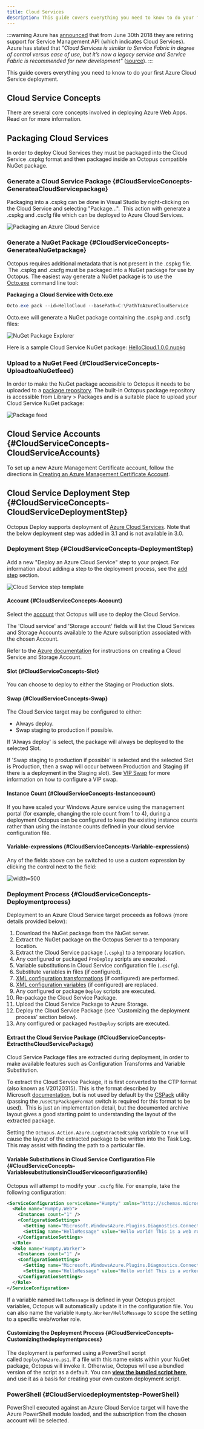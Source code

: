 ```yaml
---
title: Cloud Services
description: This guide covers everything you need to know to do your first Azure Cloud Service deployment.
---
```


:::warning
Azure has [announced](https://blogs.msdn.microsoft.com/appserviceteam/2018/03/12/deprecating-service-management-apis-support-for-azure-app-services/) that from June 30th 2018 they are retiring support for Service Management API (which indicates Cloud Services). Azure has stated that _"Cloud Services is similar to Service Fabric in degree of control versus ease of use, but it’s now a legacy service and Service Fabric is recommended for new development"_ ([source](https://docs.microsoft.com/en-us/azure/app-service/choose-web-site-cloud-service-vm)).
:::

This guide covers everything you need to know to do your first Azure Cloud Service deployment.

## Cloud Service Concepts

There are several core concepts involved in deploying Azure Web Apps.  Read on for more information.

## Packaging Cloud Services

In order to deploy Cloud Services they must be packaged into the Cloud Service .cspkg format and then packaged inside an Octopus compatible NuGet package.

### Generate a Cloud Service Package {#CloudServiceConcepts-GenerateaCloudServicepackage}

Packaging into a .cspkg can be done in Visual Studio by right-clicking on the Cloud Service and selecting "Package...".  This action with generate a .cspkg and .cscfg file which can be deployed to Azure Cloud Services.

![Packaging an Azure Cloud Service](vs-package.png "width=500")

### Generate a NuGet Package {#CloudServiceConcepts-GenerateaNuGetpackage}

Octopus requires additional metadata that is not present in the .cspkg file.  The .cspkg and .cscfg must be packaged into a NuGet package for use by Octopus. The easiest way generate a NuGet package is to use the [Octo.exe](/docs/packaging-applications/creating-packages/nuget-packages/using-octo.exe.md) command line tool:

**Packaging a Cloud Service with Octo.exe**

```powershell
Octo.exe pack --id=HelloCloud --basePath=C:\PathToAzureCloudService
```

Octo.exe will generate a NuGet package containing the .cspkg and .cscfg files:

![NuGet Package Explorer](nuget-package-explorer.png "width=500")

Here is a sample Cloud Service NuGet package: [HelloCloud.1.0.0.nupkg](https://download.octopus.com/demo/HelloCloud.1.0.0.nupkg)

### Upload to a NuGet Feed {#CloudServiceConcepts-UploadtoaNuGetfeed}

In order to make the NuGet package accessible to Octopus it needs to be uploaded to a [package repository](/docs/packaging-applications/package-repositories/index.md). The built-in Octopus package repository is accessible from Library > Packages and is a suitable place to upload your Cloud Service NuGet package:

![Package feed](package-feed.png "width=500")

## Cloud Service Accounts {#CloudServiceConcepts-CloudServiceAccounts}

To set up a new Azure Management Certificate account, follow the directions in [Creating an Azure Management Certificate  Account](/docs/infrastructure/accounts/azure/index.md#azure-management-certificate).

## Cloud Service Deployment Step {#CloudServiceConcepts-CloudServiceDeploymentStep}

Octopus Deploy supports deployment of [Azure Cloud Services](http://azure.microsoft.com/en-us/services/cloud-services/). Note that the below deployment step was added in 3.1 and is not available in 3.0.

### Deployment Step {#CloudServiceConcepts-DeploymentStep}

Add a new "Deploy an Azure Cloud Service" step to your project. For information about adding a step to the deployment process, see the [add step](/docs/deployment-process/steps/index.md) section.

![Cloud Service step template](../../../images/5671696/5865904.png "width=170")

#### Account {#CloudServiceConcepts-Account}

Select the [account](#CloudServiceConcepts-CloudServiceAccounts) that Octopus will use to deploy the Cloud Service.

The 'Cloud service' and 'Storage account' fields will list the Cloud Services and Storage Accounts available to the Azure subscription associated with the chosen Account.

Refer to the [Azure documentation](https://azure.microsoft.com/en-us/documentation/) for instructions on creating a Cloud Service and Storage Account.

#### Slot {#CloudServiceConcepts-Slot}

You can choose to deploy to either the Staging or Production slots.

#### Swap {#CloudServiceConcepts-Swap}

The Cloud Service target may be configured to either:

- Always deploy.
- Swap staging to production if possible.

If 'Always deploy' is select, the package will always be deployed to the selected Slot.

If 'Swap staging to production if possible' is selected and the selected Slot is Production, then a swap will occur between Production and Staging (if there is a deployment in the Staging slot). See [VIP Swap](/docs/deployment-examples/azure-deployments/cloud-services/vip-swap.md) for more information on how to configure a VIP swap.

#### Instance Count {#CloudServiceConcepts-Instancecount}

If you have scaled your Windows Azure service using the management portal (for example, changing the role count from 1 to 4), during a deployment Octopus can be configured to keep the existing instance counts rather than using the instance counts defined in your cloud service configuration file.

#### Variable-expressions {#CloudServiceConcepts-Variable-expressions}

Any of the fields above can be switched to use a custom expression by clicking the control next to the field:

![](vip-swap-binding-pointer.png "width=500")

### Deployment Process {#CloudServiceConcepts-Deploymentprocess}

Deployment to an Azure Cloud Service target proceeds as follows (more details provided below):

1. Download the NuGet package from the NuGet server.
2. Extract the NuGet package on the Octopus Server to a temporary location.
3. Extract the Cloud Service package (`.cspkg`) to a temporary location.
4. Any configured or packaged `PreDeploy` scripts are executed.
5. Variable substitutions in Cloud Service configuration file (`.cscfg`).
6. Substitute variables in files (if configured).
7. [XML configuration transformations](/docs/deployment-process/configuration-features/configuration-transforms.md) (if configured) are performed.
8. [XML configuration variables](/docs/deployment-process/configuration-features/xml-configuration-variables-feature.md) (if configured) are replaced.
9. Any configured or package `Deploy` scripts are executed.
10. Re-package the Cloud Service Package.
11. Upload the Cloud Service Package to Azure Storage.
12. Deploy the Cloud Service Package (see 'Customizing the deployment process' section below).
13. Any configured or packaged `PostDeploy` scripts are executed.

#### Extract the Cloud Service Package {#CloudServiceConcepts-ExtracttheCloudServicePackage}

Cloud Service Package files are extracted during deployment, in order to make available features such as Configuration Transforms and Variable Substitution.

To extract the Cloud Service Package, it is first converted to the CTP format (also known as V20120315). This is the format described by Microsoft [documentation](https://msdn.microsoft.com/en-us/library/azure/jj151522.aspx), but is not used by default by the [CSPack](https://msdn.microsoft.com/en-us/library/azure/gg432988.aspx) utility (passing the `/useCtpPackageFormat` switch is required for this format to be used).  This is just an implementation detail, but the documented archive layout gives a good starting point to understanding the layout of the extracted package.

Setting the `Octopus.Action.Azure.LogExtractedCspkg` variable to `true` will cause the layout of the extracted package to be written into the Task Log. This may assist with finding the path to a particular file.

#### Variable Substitutions in Cloud Service Configuration File {#CloudServiceConcepts-VariablesubstitutionsinCloudServiceconfigurationfile}

Octopus will attempt to modify your `.cscfg` file. For example, take the following configuration:

```xml
<ServiceConfiguration serviceName="Humpty" xmlns="http://schemas.microsoft.com/ServiceHosting/2008/10/ServiceConfiguration" osFamily="2" osVersion="*" schemaVersion="2012-10.1.8">
  <Role name="Humpty.Web">
    <Instances count="1" />
    <ConfigurationSettings>
      <Setting name="Microsoft.WindowsAzure.Plugins.Diagnostics.ConnectionString" value="UseDevelopmentStorage=true" />
      <Setting name="HelloMessage" value="Hello world! This is a web role!" />
    </ConfigurationSettings>
  </Role>
  <Role name="Humpty.Worker">
    <Instances count="1" />
    <ConfigurationSettings>
      <Setting name="Microsoft.WindowsAzure.Plugins.Diagnostics.ConnectionString" value="UseDevelopmentStorage=true" />
      <Setting name="HelloMessage" value="Hello world! This is a worker!" />
    </ConfigurationSettings>
  </Role>
</ServiceConfiguration>
```

If a variable named `HelloMessage` is defined in your Octopus project variables, Octopus will automatically update it in the configuration file. You can also name the variable `Humpty.Worker/HelloMessage` to scope the setting to a specific web/worker role.

#### Customizing the Deployment Process {#CloudServiceConcepts-Customizingthedeploymentprocess}

The deployment is performed using a PowerShell script called `DeployToAzure.ps1`. If a file with this name exists within your NuGet package, Octopus will invoke it. Otherwise, Octopus will use a bundled version of the script as a default. You can **[view the bundled script here](https://github.com/OctopusDeploy/Calamari/blob/ce3b69e94b60c8c73619bc584eca52e11c68930a/source/Calamari.Azure/Scripts/DeployAzureCloudService.ps1)**, and use it as a basis for creating your own custom deployment script.

### PowerShell {#CloudServicedeploymentstep-PowerShell}

PowerShell executed against an Azure Cloud Service target will have the Azure PowerShell module loaded, and the subscription from the chosen account will be selected.
